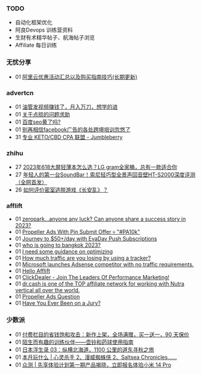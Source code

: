 ### TODO
-  自动化框架优化
-  阿良Devops 训练营资料
-  生财有术精华帖子、航海帖子浏览
-  Affiliate 每日训练

### 无忧分享
<!-- ruyo:START -->
-  01 [阿里云优惠活动汇总以及购买指南技巧&lpar;长期更新&rpar;](https://51.ruyo.net/18526.html)<!-- ruyo:END -->

### advertcn
<!-- advertcn:START -->
-  01 [油管发视频赚钱了，月入万刀，想学的进](https://www.advertcn.com/forum.php?mod=viewthread&tid=112772)
-  01 [关于点损的问题求助](https://www.advertcn.com/forum.php?mod=viewthread&tid=112769)
-  01 [百度seo黄了吗?](https://www.advertcn.com/forum.php?mod=viewthread&tid=112768)
-  01 [别再相信facebook广告的各处跨境培训忽悠了](https://www.advertcn.com/forum.php?mod=viewthread&tid=112766)
-  31 [专业 KETO/CBD CPA 联盟 - Jumbleberry](https://www.advertcn.com/forum.php?mod=viewthread&tid=112765)<!-- advertcn:END -->

### zhihu
<!-- zhihu:START -->
-  27 [2023年618大屏轻薄本怎么选？LG gram全家桶，总有一款适合你](http://zhuanlan.zhihu.com/p/632641888?utm_campaign=rss&utm_medium=rss&utm_source=rss&utm_content=title)
-  27 [年轻人的第一台SoundBar！索尼轻巧型全景声回音壁HT-S2000深度评测（全网首发）](http://zhuanlan.zhihu.com/p/630990296?utm_campaign=rss&utm_medium=rss&utm_source=rss&utm_content=title)
-  26 [如何评价密室逃脱游戏《长安乱》？](http://www.zhihu.com/question/563950552/answer/3045961312?utm_campaign=rss&utm_medium=rss&utm_source=rss&utm_content=title)<!-- zhihu:END -->

### afflift
<!-- afflift:START -->
-  01 [zeropark...anyone any luck? Can anyone share a success story in 2023?](https://afflift.com/f/threads/zeropark-anyone-any-luck-can-anyone-share-a-success-story-in-2023.11784/)
-  01 [Propeller Ads With Pin Submit Offer 💀 &quot;#PA10k&quot;](https://afflift.com/f/threads/propeller-ads-with-pin-submit-offer-%F0%9F%92%80-pa10k.8917/)
-  01 [Journey to $50+/day with EvaDav Push Subscriptions](https://afflift.com/f/threads/journey-to-50-day-with-evadav-push-subscriptions.11899/)
-  01 [who is going to bangkok 2023?](https://afflift.com/f/threads/who-is-going-to-bangkok-2023.11889/)
-  01 [I need some guidance on optimizing](https://afflift.com/f/threads/i-need-some-guidance-on-optimizing.11788/)
-  01 [How much traffic are you losing by using a tracker?](https://afflift.com/f/threads/how-much-traffic-are-you-losing-by-using-a-tracker.11131/)
-  01 [Microsoft launches Adsense competitor with no traffic requirements.](https://afflift.com/f/threads/microsoft-launches-adsense-competitor-with-no-traffic-requirements.11879/)
-  01 [Hello Afflift](https://afflift.com/f/threads/hello-afflift.11913/)
-  01 [ClickDealer - Join The Leaders Of Performance Marketing!](https://afflift.com/f/threads/clickdealer-join-the-leaders-of-performance-marketing.2440/)
-  01 [dr.cash is one of the TOP affiliate network for working with Nutra vertical all over the world.](https://afflift.com/f/threads/dr-cash-is-one-of-the-top-affiliate-network-for-working-with-nutra-vertical-all-over-the-world.11669/)
-  01 [Propeller Ads Question](https://afflift.com/f/threads/propeller-ads-question.11854/)
-  01 [Have You Ever Been on a Jury?](https://afflift.com/f/threads/have-you-ever-been-on-a-jury.11917/)<!-- afflift:END -->

### 少数派
<!-- sspai:START -->
-  01 [付费栏目的省钱饱和攻击：新作上架，全场满赠，买一送一，90 天保价](https://sspai.com/post/84028)
-  01 [陌生而有趣的训练伙伴——壶铃和药球使用指南](https://sspai.com/prime/story/kettelbells-medicine-balls-training-guide)
-  01 [日本浮生录 03：纵横北海道，1100 公里的道东寻秋之旅](https://sspai.com/post/83972)
-  01 [本月玩什么 | 心灵杀手 2、漫威蜘蛛侠 2、Saltsea Chronicles……](https://sspai.com/post/84018)
-  01 [众测 | 先享体验计划第一期产品揭晓，立即报名体验小米 14 Pro](https://sspai.com/post/84014)<!-- sspai:END -->
